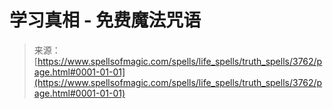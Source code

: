 <!--yml

分类: 未分类

日期: 2024-06-12 18:37:28

-->

# 学习真相 - 免费魔法咒语

> 来源：[https://www.spellsofmagic.com/spells/life_spells/truth_spells/3762/page.html#0001-01-01](https://www.spellsofmagic.com/spells/life_spells/truth_spells/3762/page.html#0001-01-01)
